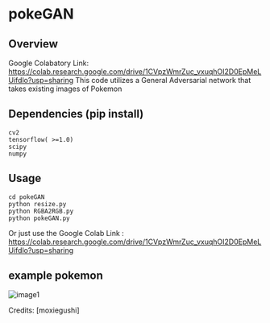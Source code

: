 # pokeGAN

## Overview
Google Colabatory Link: https://colab.research.google.com/drive/1CVpzWmrZuc_vxuqhOI2D0EpMeLUifdlo?usp=sharing
This code utilizes a General Adversarial network that takes existing images of Pokemon 

## Dependencies (pip install) 
```
cv2
tensorflow( >=1.0)
scipy
numpy
```
## Usage
```
cd pokeGAN
python resize.py
python RGBA2RGB.py
python pokeGAN.py
```
Or just use the Google Colab Link : https://colab.research.google.com/drive/1CVpzWmrZuc_vxuqhOI2D0EpMeLUifdlo?usp=sharing

## example pokemon
![image1](https://github.com/moxiegushi/pokeGAN/raw/master/images/Notes_1500532347861.jpeg)



Credits: [moxiegushi]
